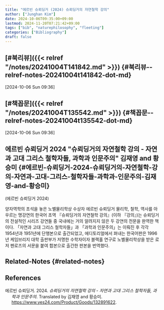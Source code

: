 ```yaml
---
title: "에르빈 슈뢰딩거 (2024) 슈뢰딩거의 자연철학 강의"
author: ["Junghan Kim"]
date: 2024-10-06T09:35:00+09:00
lastmod: 2024-11-20T07:21:42+09:00
tags: ["bib", "naturephilosophy", "fleeting"]
categories: ["Bibliography"]
draft: false
---
```


<!--more-->


## [#북리뷰]({{< relref "/notes/20241004T141842.md" >}}) {#북리뷰--relref-notes-20241004t141842-dot-md}

<span class="timestamp-wrapper"><span class="timestamp">[2024-10-06 Sun 09:36]</span></span>


## [#책꼽문]({{< relref "/notes/20241004T135542.md" >}}) {#책꼽문--relref-notes-20241004t135542-dot-md}

<span class="timestamp-wrapper"><span class="timestamp">[2024-10-06 Sun 09:36]</span></span>


## 에르빈 슈뢰딩거 2024 "슈뢰딩거의 자연철학 강의 - 자연과 고대 그리스 철학자들, 과학과 인문주의" 김재영 and 황승미 {#에르빈-슈뢰딩거-2024-슈뢰딩거의-자연철학-강의-자연과-고대-그리스-철학자들-과학과-인문주의-김재영-and-황승미}

(에르빈 슈뢰딩거 2024)

양자역학의 초석을 놓은 노벨물리학상 수상자 에르빈 슈뢰딩거 물리학, 철학, 역사를 아우르는 명강연의 한국어 초역 『슈뢰딩거의 자연철학 강의』(이하 『강의』)는 슈뢰딩거의 전설적인 시리즈 강연들 중 국내에는 거의 알려지지 않은 두 강연의 전문을 완역한 책이다. 「자연과 고대 그리스 철학자들」과 「과학과 인문주의」는 이뤄진 후 각각 1954년과 1951년에 단행본으로 출간되었고, 에디토리얼에서 펴내는 한국어판은 1996년 케임브리지 대학 출판부가 저명한 수학자이자 블랙홀 연구로 노벨물리학상을 받은 로저 펜로즈의 서문을 붙여 합본으로 출간한 판본을 번역했다.


## Related-Notes {#related-notes}

## References

<style>.csl-entry{text-indent: -1.5em; margin-left: 1.5em;}</style><div class="csl-bib-body">
  <div class="csl-entry">에르빈 슈뢰딩거. 2024. <i>슈뢰딩거의 자연철학 강의 - 자연과 고대 그리스 철학자들, 과학과 인문주의</i>. Translated by 김재영 and 황승미. <a href="https://www.yes24.com/Product/Goods/132891622">https://www.yes24.com/Product/Goods/132891622</a>.</div>
</div>
